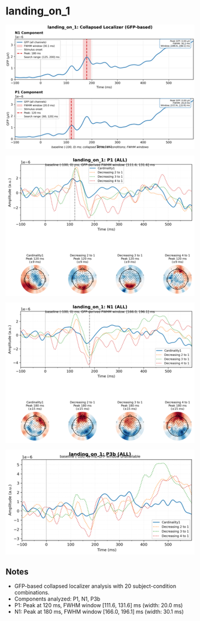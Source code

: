 # landing_on_1

![figure](docs/assets/plots/landing_on_1/landing_on_1-collapsed_localizer.png)

![figure](docs/assets/plots/landing_on_1/landing_on_1-P1.png)

![figure](docs/assets/plots/landing_on_1/landing_on_1-N1.png)

![figure](docs/assets/plots/landing_on_1/landing_on_1-P3b.png)


## Notes

- GFP-based collapsed localizer analysis with 20 subject-condition combinations.
- Components analyzed: P1, N1, P3b
- P1: Peak at 120 ms, FWHM window [111.6, 131.6] ms (width: 20.0 ms)
- N1: Peak at 180 ms, FWHM window [166.0, 196.1] ms (width: 30.1 ms)
